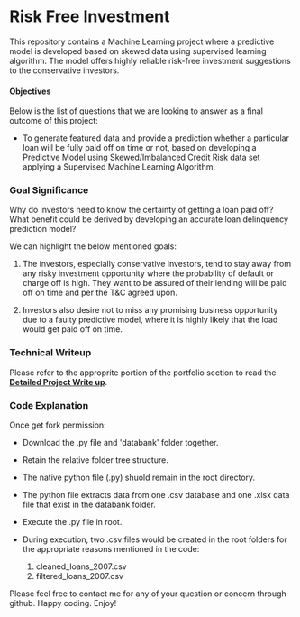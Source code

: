 # Risk Free Investment

This repository contains a Machine Learning project where a predictive model is developed based on skewed data using supervised learning algorithm. The model offers highly reliable risk-free investment suggestions to the conservative investors. 

#### Objectives

Below is the list of questions that we are looking to answer as a final outcome of this project:

* To generate featured data and provide a prediction whether a particular loan will be fully paid off on time or not, based on developing a Predictive Model using Skewed/Imbalanced Credit Risk data set applying a Supervised Machine Learning Algorithm. 


### Goal Significance

Why do investors need to know the certainty of getting a loan paid off? What benefit could be derived by developing an accurate loan delinquency prediction model? 

We can highlight the below mentioned goals: 

1.	The investors, especially conservative investors, tend to stay away from any risky investment opportunity where the probability of default or charge off is high. They want to be assured of their lending will be paid off on time and per the T&C agreed upon.

2.	Investors also desire not to miss any promising business opportunity due to a faulty predictive model, where it is highly likely that the load would get paid off on time.

### Technical Writeup

Please refer to the approprite portion of the portfolio section to read the [**Detailed Project Write up**](https://portfolio.mshah.info/risk-free-investment/). 

### Code Explanation

Once get fork permission:

* Download the .py file and 'databank' folder together.  

* Retain the relative folder tree structure. 

* The native python file (.py) shuold remain in the root directory.

* The python file extracts data from one .csv database and one .xlsx data file that exist in the databank folder. 

* Execute the .py file in root. 

* During execution, two .csv files would be created in the root folders for the appropriate reasons mentioned in the code: 
	
	1. cleaned_loans_2007.csv
	2. filtered_loans_2007.csv

Please feel free to contact me for any of your question or concern through github. Happy coding. Enjoy! 
